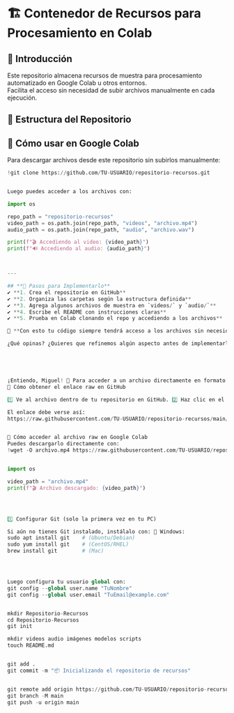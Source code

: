 # 🏗️ Contenedor de Recursos para Procesamiento en Colab

## 📌 Introducción
Este repositorio almacena recursos de muestra para procesamiento automatizado en Google Colab u otros entornos.  
Facilita el acceso sin necesidad de subir archivos manualmente en cada ejecución.

## 📂 Estructura del Repositorio








## 🚀 Cómo usar en Google Colab
Para descargar archivos desde este repositorio sin subirlos manualmente:
```python
!git clone https://github.com/TU-USUARIO/repositorio-recursos.git


Luego puedes acceder a los archivos con:

import os

repo_path = "repositorio-recursos"
video_path = os.path.join(repo_path, "videos", "archivo.mp4")
audio_path = os.path.join(repo_path, "audio", "archivo.wav")

print(f"🎬 Accediendo al video: {video_path}")
print(f"🔊 Accediendo al audio: {audio_path}")



---

## **📌 Pasos para Implementarlo**
✔ **1. Crea el repositorio en GitHub**  
✔ **2. Organiza las carpetas según la estructura definida**  
✔ **3. Agrega algunos archivos de muestra en `videos/` y `audio/`**  
✔ **4. Escribe el README con instrucciones claras**  
✔ **5. Prueba en Colab clonando el repo y accediendo a los archivos**  

📌 **Con esto tu código siempre tendrá acceso a los archivos sin necesidad de subirlos manualmente**. 🚀🎬🔥  

¿Qué opinas? ¿Quieres que refinemos algún aspecto antes de implementarlo? 😉🔍





¡Entiendo, Miguel! 🚀 Para acceder a un archivo directamente en formato raw desde GitHub, debes usar el enlace directo del archivo alojado en el repositorio.
📌 Cómo obtener el enlace raw en GitHub

1️⃣ Ve al archivo dentro de tu repositorio en GitHub. 2️⃣ Haz clic en el archivo para visualizarlo. 3️⃣ Presiona el botón "Raw" en la parte superior derecha. 4️⃣ Copia la URL que aparece en la barra de direcciones.

El enlace debe verse así:
https://raw.githubusercontent.com/TU-USUARIO/repositorio-recursos/main/videos/archivo.mp4


🚀 Cómo acceder al archivo raw en Google Colab
Puedes descargarlo directamente con:
!wget -O archivo.mp4 https://raw.githubusercontent.com/TU-USUARIO/repositorio-recursos/main/videos/archivo.mp4


import os

video_path = "archivo.mp4"
print(f"🎬 Archivo descargado: {video_path}")




1️⃣ Configurar Git (solo la primera vez en tu PC)

Si aún no tienes Git instalado, instálalo con: 📌 Windows: 
sudo apt install git    # (Ubuntu/Debian)
sudo yum install git    # (CentOS/RHEL)
brew install git        # (Mac)




Luego configura tu usuario global con:
git config --global user.name "TuNombre"
git config --global user.email "TuEmail@example.com"


mkdir Repositorio-Recursos
cd Repositorio-Recursos
git init

mkdir videos audio imágenes modelos scripts
touch README.md


git add .
git commit -m "📦 Inicializando el repositorio de recursos"


git remote add origin https://github.com/TU-USUARIO/repositorio-recursos.git
git branch -M main
git push -u origin main









